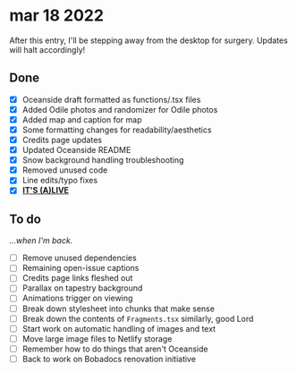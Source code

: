 # mar 18 2022

After this entry, I'll be stepping away from the desktop for surgery. Updates will halt accordingly!

## Done
- [x] Oceanside draft formatted as functions/.tsx files
- [x] Added Odile photos and randomizer for Odile photos
- [x] Added map and caption for map 
- [x] Some formatting changes for readability/aesthetics
- [x] Credits page updates
- [x] Updated Oceanside README
- [x] Snow background handling troubleshooting
- [x] Removed unused code
- [x] Line edits/typo fixes
- [x] [**IT'S (A)LIVE**](https://oceanside-essay.netlify.app)

## To do 

*...when I'm back.*

- [ ] Remove unused dependencies
- [ ] Remaining open-issue captions
- [ ] Credits page links fleshed out
- [ ] Parallax on tapestry background
- [ ] Animations trigger on viewing
- [ ] Break down stylesheet into chunks that make sense
- [ ] Break down the contents of `Fragments.tsx` similarly, good Lord
- [ ] Start work on automatic handling of images and text
- [ ] Move large image files to Netlify storage 
- [ ] Remember how to do things that aren't Oceanside
- [ ] Back to work on Bobadocs renovation initiative 